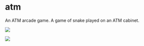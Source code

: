 # atm
An ATM arcade game. 
A game of snake played on an ATM cabinet.

![](https://s20.postimg.org/xwgi2hh3h/start07.png)

![](https://s20.postimg.org/acvkped3h/IMG_7796.jpg)
